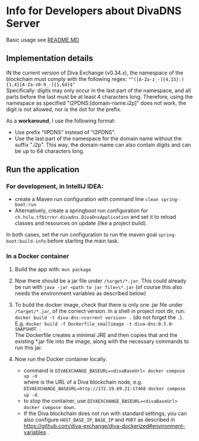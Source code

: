 # Info for Developers about DivaDNS Server

Basic usage see [README.MD](README.md)

## Implementation details

IN the current version of Diva Exchange (v0.34.x), the namespace of the blockchain must comply with the following regex:
`"^([A-Za-z_-]{4,15}:){1,4}[A-Za-z0-9_-]{1,64}$"`  
Specifically: digits may only occur in the last part of the namespace, and all parts before the last must be at least
4 characters long. Therefore, using the namespace as specified "I2PDNS:[domain-name.i2p]" does not work, the digit is
not allowed, nor is the dot for the prefix.

As a **workaround**, I use the following format:

- Use prefix "IIPDNS" instead of "I2PDNS".
- Use the last part of the namespace for the domain name without the suffix ".i2p". This way, the domain-name can also
  contain digits and can be up to 64 characters long.


## Run the application

### For development, in IntelliJ IDEA:

* create a Maven run configuration with command line `clean spring-boot:run`
* Alternatively, create a springboot run configuration for `ch.hslu.tfbirrer.divadns.DivaDnsApplication`
  and set it to reload classes and resources on update (like a project build).

In both cases, set the run configuration to run the maven goal `spring-boot:build-info` before starting the main task.


### In a Docker container

1. Build the app with: `mvn package`

2. Now there should be a jar file under `/target/*.jar`. This could already be run with `java -jar <path to jar file>\*.jar`
   (of course this also needs the environment variables as described below)

3. To build the docker image, check that there is only one .jar file under `/target/*.jar`, of the correct version.
   In a shell in project root dir, run: `docker build -t diva-dns:<current version> .` (do not forget the `.`).        
   E.g. `docker build -f Dockerfile_smallimage -t diva-dns:0.5.0-SNAPSHOT .`  
   The Dockerfile creates a minimal JRE and then copies that and the existing *.jar file into the image, along with the
   necessary commands to run this jar.

4. Now run the Docker container locally.
    - command is `DIVAEXCHANGE_BASEURL=<divaBaseUrl> docker compose up -d`     
      where <divaBaseUrl> is the URL of a Diva blockchain node, e.g. `DIVAEXCHANGE_BASEURL=http://172.19.69.21:17468 docker compose up -d`.
    - to stop the container, use `DIVAEXCHANGE_BASEURL=<divaBaseUrl> docker compose down`.
    - If the Diva blockchain does not run with standard settings, you can also configure `HOST_BASE_IP`, `BASE_IP` and 
      `PORT` as described in https://github.com/diva-exchange/diva-dockerized#environment-variables .
